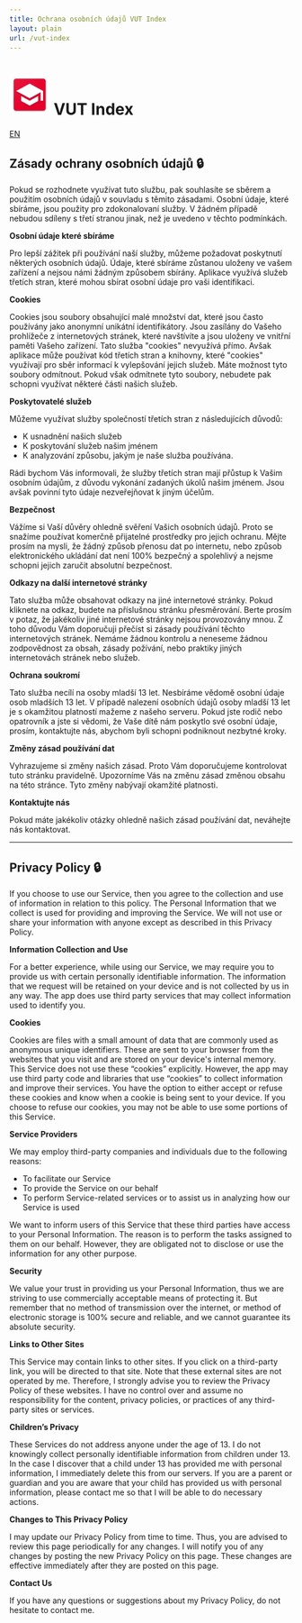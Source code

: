 ```yaml
---
title: Ochrana osobních údajů VUT Index
layout: plain
url: /vut-index
---
```


# ![App Icon](/policy/icon-index.webp) VUT Index
<a href="#en">EN</a>

## Zásady ochrany osobních údajů 🔒

Pokud se rozhodnete využívat tuto službu, pak souhlasíte se sběrem a použitím osobních údajů v souvladu s těmito zásadami. Osobní údaje, které sbíráme, jsou použity pro zdokonalovaní služby.
V žádném případě nebudou sdíleny s třetí stranou jinak, než je uvedeno v těchto podmínkách.

<b>Osobní údaje které sbíráme</b>

Pro lepší zážitek při používání naší služby, můžeme požadovat poskytnutí některých osobních údajů. Údaje, které sbíráme zůstanou uloženy ve vašem zařízení a nejsou námi žádným způsobem sbírány.
Aplikace využívá služeb třetích stran, které mohou sbírat osobní údaje pro vaši identifikaci.

<b>Cookies</b>

Cookies jsou soubory obsahující malé množství dat, které jsou často používány jako anonymní unikátní identifikátory.
Jsou zasílány do Vašeho prohlížeče z internetových stránek, které navštívíte a jsou uloženy ve vnitřní paměti Vašeho zařízení.
Tato služba "cookies" nevyužívá přímo. Avšak aplikace může používat kód třetích stran a knihovny, které "cookies" využívají pro sběr informací k vylepšování jejich služeb.
Máte možnost tyto soubory odmítnout. Pokud však odmítnete tyto soubory, nebudete pak schopni využívat některé části našich služeb.

<b>Poskytovatelé služeb</b>

Můžeme využívat služby společností třetích stran z následujících důvodů:

- K usnadnění našich služeb
- K poskytování služeb našim jménem
- K analyzování způsobu, jakým je naše služba používána.

Rádi bychom Vás informovali, že služby třetích stran mají přůstup k Vašim osobním údajům, z důvodu vykonání zadaných úkolů našim jménem.
Jsou avšak povinní tyto údaje nezveřejňovat k jiným účelům.

<b>Bezpečnost</b>

Vážíme si Vaší důvěry ohledně svěření Vašich osobních údajů. Proto se snažíme používat komerčně přijatelné prostředky pro jejich ochranu.
Mějte prosím na mysli, že žádný způsob přenosu dat po internetu, nebo způsob elektronického ukládání dat není 100% bezpečný a spolehlivý a nejsme schopni jejich zaručit absolutní bezpečnost.

<b>Odkazy na další internetové stránky</b>

Tato služba může obsahovat odkazy na jiné internetové stránky. Pokud kliknete na odkaz, budete na příslušnou stránku přesměrování.
Berte prosím v potaz, že jakékoliv jiné internetové stránky nejsou provozovány mnou.
Z toho důvodu Vám doporučuji přečíst si zásady používání těchto internetových stránek.
Nemáme žádnou kontrolu a neneseme žádnou zodpovědnost za obsah, zásady požívání, nebo praktiky jiných internetovách stránek nebo služeb.

<b>Ochrana soukromí</b>

Tato služba necílí na osoby mladší 13 let. Nesbíráme vědomě osobní údaje osob mladších 13 let.
V případě nalezení osobních údajů osoby mladší 13 let je s okamžitou platností mažeme z našeho serveru.
Pokud jste rodič nebo opatrovník a jste si vědomi, že Vaše dítě nám poskytlo své osobní údaje, prosím, kontaktujte nás, abychom byli schopni podniknout nezbytné kroky.

<b>Změny zásad používání dat</b>

Vyhrazujeme si změny našich zásad. Proto Vám doporučujeme kontrolovat tuto stránku pravidelně.
Upozorníme Vás na změnu zásad změnou obsahu na této stránce. Tyto změny nabývají okamžité platnosti. 

<b>Kontaktujte nás</b>

Pokud máte jakékoliv otázky ohledně našich zásad používání dat, neváhejte nás kontaktovat.

---

## Privacy Policy 🔒 <a id="en"></a>

If you choose to use our Service, then you agree to the collection and use of information in relation to this policy.
The Personal Information that we collect is used for providing and improving the Service.
We will not use or share your information with anyone except as described in this Privacy Policy.

<b>Information Collection and Use</b>

For a better experience, while using our Service, we may require you to provide us with certain personally identifiable information.
The information that we request will be retained on your device and is not collected by us in any way.
The app does use third party services that may collect information used to identify you.

<b>Cookies</b>

Cookies are files with a small amount of data that are commonly used as anonymous unique identifiers.
These are sent to your browser from the websites that you visit and are stored on your device\'s internal memory.
This Service does not use these “cookies” explicitly.
However, the app may use third party code and libraries that use “cookies” to collect information and improve their services.
You have the option to either accept or refuse these cookies and know when a cookie is being sent to your device.
If you choose to refuse our cookies, you may not be able to use some portions of this Service.

<b>Service Providers</b>

We may employ third-party companies and individuals due to the following reasons:

- To facilitate our Service
- To provide the Service on our behalf
- To perform Service-related services or to assist us in analyzing how our Service is used

We want to inform users of this Service that these third parties have access to your Personal Information.
The reason is to perform the tasks assigned to them on our behalf.
However, they are obligated not to disclose or use the information for any other purpose.

<b>Security</b>

We value your trust in providing us your Personal Information, thus we are striving to use commercially acceptable means of protecting it.
But remember that no method of transmission over the internet, or method of electronic storage is 100% secure and reliable, and we cannot guarantee its absolute security.

<b>Links to Other Sites</b>

This Service may contain links to other sites.
If you click on a third-party link, you will be directed to that site.
Note that these external sites are not operated by me.
Therefore, I strongly advise you to review the Privacy Policy of these websites.
I have no control over and assume no responsibility for the content, privacy policies, or practices of any third-party sites or services.

<b>Children’s Privacy</b>

These Services do not address anyone under the age of 13.
I do not knowingly collect personally identifiable information from children under 13.
In the case I discover that a child under 13 has provided me with personal information, I immediately delete this from our servers.
If you are a parent or guardian and you are aware that your child has provided us with personal information, please contact me so that I will be able to do necessary actions.

<b>Changes to This Privacy Policy</b>

I may update our Privacy Policy from time to time.
Thus, you are advised to review this page periodically for any changes.
I will notify you of any changes by posting the new Privacy Policy on this page.
These changes are effective immediately after they are posted on this page.

<b>Contact Us</b>

If you have any questions or suggestions about my Privacy Policy, do not hesitate to contact me.
